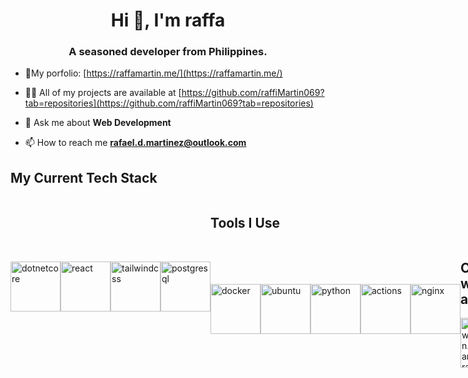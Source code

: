 <link rel="stylesheet" type='text/css' href="https://cdn.jsdelivr.net/gh/devicons/devicon@latest/devicon.min.css" />

<h1 align="center">Hi 👋, I'm raffa</h1>
<h3 align="center">A seasoned developer from Philippines.</h3>

- 🤵My porfolio: [https://raffamartin.me/](https://raffamartin.me/)

- 👨‍💻 All of my projects are available at [https://github.com/raffiMartin069?tab=repositories](https://github.com/raffiMartin069?tab=repositories)

- 💬 Ask me about **Web Development**

- 📫 How to reach me **rafael.d.martinez@outlook.com**

## My Current Tech Stack
<div id="stack" style="display: flex; align-items: center;">
  <img src="https://cdn.jsdelivr.net/gh/devicons/devicon@latest/icons/dotnetcore/dotnetcore-original.svg" alt="dotnetcore" height="80" width="80" />
  <img src="https://cdn.jsdelivr.net/gh/devicons/devicon@latest/icons/react/react-original-wordmark.svg" alt="react" height="80" width="80" />
  <img src="https://cdn.jsdelivr.net/gh/devicons/devicon@latest/icons/tailwindcss/tailwindcss-original.svg" alt="tailwindcss" height="80" width="80" />
  <img src="https://cdn.jsdelivr.net/gh/devicons/devicon@latest/icons/postgresql/postgresql-original-wordmark.svg" alt="postgresql" height="80" width="80" />
<div/>

## Tools I Use
<div id="stack" style="display: flex; align-items: center;">
  <img src="https://cdn.jsdelivr.net/gh/devicons/devicon@latest/icons/docker/docker-original-wordmark.svg" alt="docker" height="80" width="80" />
  <img src="https://cdn.jsdelivr.net/gh/devicons/devicon@latest/icons/ubuntu/ubuntu-original.svg" alt="ubuntu" height="80" width="80"/>
  <img src="https://cdn.jsdelivr.net/gh/devicons/devicon@latest/icons/python/python-original-wordmark.svg" alt="python" height="80" width="80"/>
  <img src="https://cdn.jsdelivr.net/gh/devicons/devicon@latest/icons/githubactions/githubactions-original.svg" alt="actions" height="80" width="80"/>
  <img src="https://cdn.jsdelivr.net/gh/devicons/devicon@latest/icons/nginx/nginx-original.svg" alt="nginx" height="80" width="80" />
<div/>

## Connect with me at:
<p align="left">
<a href="https://linkedin.com/in/https://www.linkedin.com/in/martinez-rafael/" target="blank"><img align="center" src="https://raw.githubusercontent.com/rahuldkjain/github-profile-readme-generator/master/src/images/icons/Social/linked-in-alt.svg" alt="https://www.linkedin.com/in/martinez-rafael/" height="80" width="80" /></a>
</p>

